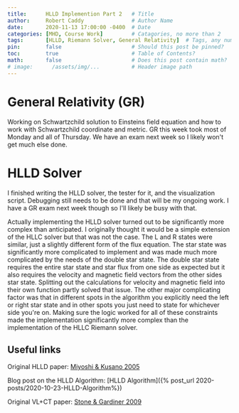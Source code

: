 ```yaml
---
title:      HLLD Implemention Part 2   # Title
author:     Robert Caddy               # Author Name
date:       2020-11-13 17:00:00 -0400  # Date
categories: [MHD, Course Work]         # Catagories, no more than 2
tags:       [HLLD, Riemann Solver, General Relativity]  # Tags, any number
pin:        false                      # Should this post be pinned?
toc:        true                       # Table of Contents?
math:       false                      # Does this post contain math?
# image:      /assets/img/...          # Header image path
---
```



# General Relativity (GR)
Working on Schwartzchild solution to Einsteins field equation and how to work with
Schwartzchild coordinate and metric. GR this week took most of Monday and all of
Thursday. We have an exam next week so I likely won't get much else done.

# HLLD Solver
I finished writing the HLLD solver, the tester for it, and the visualization
script. Debugging still needs to be done and that will be my ongoing work. I
have a GR exam next week though so I'll likely be busy with that.

Actually implementing the HLLD solver turned out to be significantly more
complex than anticipated. I originally thought it would be a simple extension of
the HLLC solver but that was not the case. The L and R states were similar, just
a slightly different form of the flux equation. The star state was significantly
more complicated to implement and was made much more complicated by the needs of
the double star state. The double star state requires the entire star state and
star flux from one side as expected but it also requires the velocity and
magnetic field vectors from the other sides star state. Splitting out the
calculations for velocity and magnetic field into their own function partly
solved that issue. The other major complicating factor was that in different
spots in the algorithm you explicitly need the left or right star state and in
other spots you just need to state for whichever side you're on. Making sure the
logic worked for all of these constraints made the implementation significantly
more complex than the implementation of the HLLC Riemann solver.


## Useful links
Original HLLD paper: [Miyoshi & Kusano 2005](https://www.sciencedirect.com/science/article/pii/S0021999105001142?via%3Dihub)

Blog post on the HLLD Algorithm: [HLLD Algorithm]({% post_url 2020-posts/2020-10-23-HLLD-Algorithm%})

Original VL+CT paper: [Stone & Gardiner 2009](https://www.sciencedirect.com/science/article/abs/pii/S1384107608000754?via%3Dihub)
